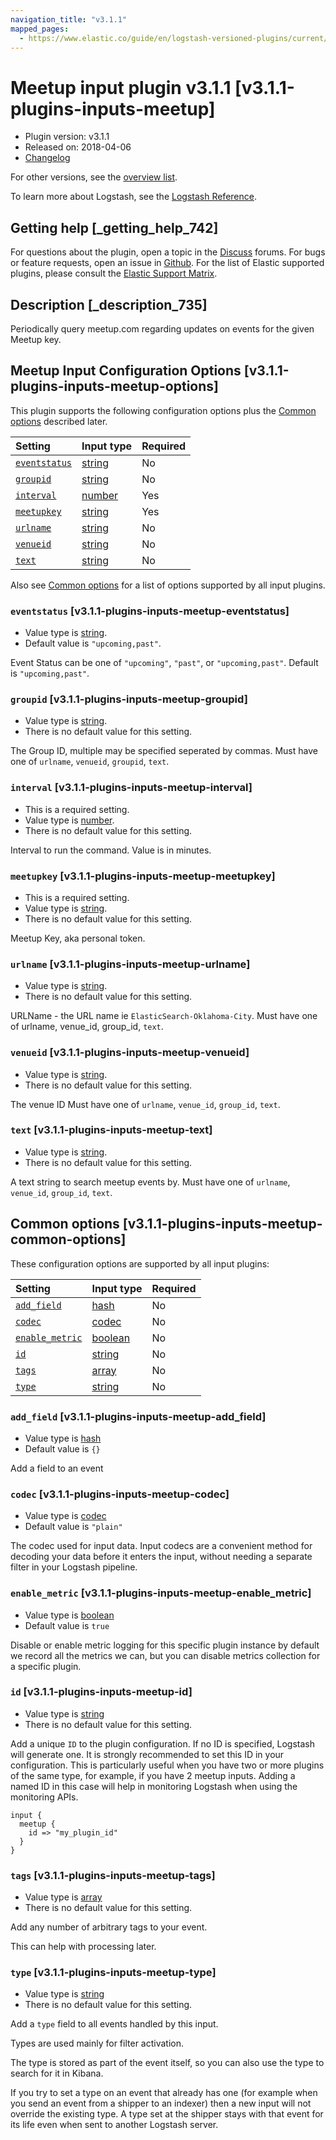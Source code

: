 ```yaml
---
navigation_title: "v3.1.1"
mapped_pages:
  - https://www.elastic.co/guide/en/logstash-versioned-plugins/current/v3.1.1-plugins-inputs-meetup.html
---
```


# Meetup input plugin v3.1.1 [v3.1.1-plugins-inputs-meetup]

* Plugin version: v3.1.1
* Released on: 2018-04-06
* [Changelog](https://github.com/logstash-plugins/logstash-input-meetup/blob/v3.1.1/CHANGELOG.md)

For other versions, see the [overview list](input-meetup-index.md).

To learn more about Logstash, see the [Logstash Reference](https://www.elastic.co/guide/en/logstash/current/index.html).

## Getting help [_getting_help_742]

For questions about the plugin, open a topic in the [Discuss](http://discuss.elastic.co) forums. For bugs or feature requests, open an issue in [Github](https://github.com/logstash-plugins/logstash-input-meetup). For the list of Elastic supported plugins, please consult the [Elastic Support Matrix](https://www.elastic.co/support/matrix#matrix_logstash_plugins).

## Description [_description_735]

Periodically query meetup.com regarding updates on events for the given Meetup key.

## Meetup Input Configuration Options [v3.1.1-plugins-inputs-meetup-options]

This plugin supports the following configuration options plus the [Common options](v3-1-1-plugins-inputs-meetup.md#v3.1.1-plugins-inputs-meetup-common-options) described later.

| Setting | Input type | Required |
| :- | :- | :- |
| [`eventstatus`](v3-1-1-plugins-inputs-meetup.md#v3.1.1-plugins-inputs-meetup-eventstatus) | [string](/lsr/value-types.md#string) | No |
| [`groupid`](v3-1-1-plugins-inputs-meetup.md#v3.1.1-plugins-inputs-meetup-groupid) | [string](/lsr/value-types.md#string) | No |
| [`interval`](v3-1-1-plugins-inputs-meetup.md#v3.1.1-plugins-inputs-meetup-interval) | [number](/lsr/value-types.md#number) | Yes |
| [`meetupkey`](v3-1-1-plugins-inputs-meetup.md#v3.1.1-plugins-inputs-meetup-meetupkey) | [string](/lsr/value-types.md#string) | Yes |
| [`urlname`](v3-1-1-plugins-inputs-meetup.md#v3.1.1-plugins-inputs-meetup-urlname) | [string](/lsr/value-types.md#string) | No |
| [`venueid`](v3-1-1-plugins-inputs-meetup.md#v3.1.1-plugins-inputs-meetup-venueid) | [string](/lsr/value-types.md#string) | No |
| [`text`](v3-1-1-plugins-inputs-meetup.md#v3.1.1-plugins-inputs-meetup-text) | [string](/lsr/value-types.md#string) | No |

Also see [Common options](v3-1-1-plugins-inputs-meetup.md#v3.1.1-plugins-inputs-meetup-common-options) for a list of options supported by all input plugins.

### `eventstatus` [v3.1.1-plugins-inputs-meetup-eventstatus]

* Value type is [string](/lsr/value-types.md#string).
* Default value is `"upcoming,past"`.

Event Status can be one of `"upcoming"`, `"past"`, or `"upcoming,past"`. Default is `"upcoming,past"`.

### `groupid` [v3.1.1-plugins-inputs-meetup-groupid]

* Value type is [string](/lsr/value-types.md#string).
* There is no default value for this setting.

The Group ID, multiple may be specified seperated by commas. Must have one of `urlname`, `venueid`, `groupid`, `text`.

### `interval` [v3.1.1-plugins-inputs-meetup-interval]

* This is a required setting.
* Value type is [number](/lsr/value-types.md#number).
* There is no default value for this setting.

Interval to run the command. Value is in minutes.

### `meetupkey` [v3.1.1-plugins-inputs-meetup-meetupkey]

* This is a required setting.
* Value type is [string](/lsr/value-types.md#string).
* There is no default value for this setting.

Meetup Key, aka personal token.

### `urlname` [v3.1.1-plugins-inputs-meetup-urlname]

* Value type is [string](/lsr/value-types.md#string).
* There is no default value for this setting.

URLName - the URL name ie `ElasticSearch-Oklahoma-City`. Must have one of urlname, venue\_id, group\_id, `text`.

### `venueid` [v3.1.1-plugins-inputs-meetup-venueid]

* Value type is [string](/lsr/value-types.md#string).
* There is no default value for this setting.

The venue ID Must have one of `urlname`, `venue_id`, `group_id`, `text`.

### `text` [v3.1.1-plugins-inputs-meetup-text]

* Value type is [string](/lsr/value-types.md#string).
* There is no default value for this setting.

A text string to search meetup events by. Must have one of `urlname`, `venue_id`, `group_id`, `text`.

## Common options [v3.1.1-plugins-inputs-meetup-common-options]

These configuration options are supported by all input plugins:

| Setting | Input type | Required |
| :- | :- | :- |
| [`add_field`](v3-1-1-plugins-inputs-meetup.md#v3.1.1-plugins-inputs-meetup-add_field) | [hash](/lsr/value-types.md#hash) | No |
| [`codec`](v3-1-1-plugins-inputs-meetup.md#v3.1.1-plugins-inputs-meetup-codec) | [codec](/lsr/value-types.md#codec) | No |
| [`enable_metric`](v3-1-1-plugins-inputs-meetup.md#v3.1.1-plugins-inputs-meetup-enable_metric) | [boolean](/lsr/value-types.md#boolean) | No |
| [`id`](v3-1-1-plugins-inputs-meetup.md#v3.1.1-plugins-inputs-meetup-id) | [string](/lsr/value-types.md#string) | No |
| [`tags`](v3-1-1-plugins-inputs-meetup.md#v3.1.1-plugins-inputs-meetup-tags) | [array](/lsr/value-types.md#array) | No |
| [`type`](v3-1-1-plugins-inputs-meetup.md#v3.1.1-plugins-inputs-meetup-type) | [string](/lsr/value-types.md#string) | No |

### `add_field` [v3.1.1-plugins-inputs-meetup-add_field]

* Value type is [hash](/lsr/value-types.md#hash)
* Default value is `{}`

Add a field to an event

### `codec` [v3.1.1-plugins-inputs-meetup-codec]

* Value type is [codec](/lsr/value-types.md#codec)
* Default value is `"plain"`

The codec used for input data. Input codecs are a convenient method for decoding your data before it enters the input, without needing a separate filter in your Logstash pipeline.

### `enable_metric` [v3.1.1-plugins-inputs-meetup-enable_metric]

* Value type is [boolean](/lsr/value-types.md#boolean)
* Default value is `true`

Disable or enable metric logging for this specific plugin instance by default we record all the metrics we can, but you can disable metrics collection for a specific plugin.

### `id` [v3.1.1-plugins-inputs-meetup-id]

* Value type is [string](/lsr/value-types.md#string)
* There is no default value for this setting.

Add a unique `ID` to the plugin configuration. If no ID is specified, Logstash will generate one. It is strongly recommended to set this ID in your configuration. This is particularly useful when you have two or more plugins of the same type, for example, if you have 2 meetup inputs. Adding a named ID in this case will help in monitoring Logstash when using the monitoring APIs.

```
input {
  meetup {
    id => "my_plugin_id"
  }
}
```

### `tags` [v3.1.1-plugins-inputs-meetup-tags]

* Value type is [array](/lsr/value-types.md#array)
* There is no default value for this setting.

Add any number of arbitrary tags to your event.

This can help with processing later.

### `type` [v3.1.1-plugins-inputs-meetup-type]

* Value type is [string](/lsr/value-types.md#string)
* There is no default value for this setting.

Add a `type` field to all events handled by this input.

Types are used mainly for filter activation.

The type is stored as part of the event itself, so you can also use the type to search for it in Kibana.

If you try to set a type on an event that already has one (for example when you send an event from a shipper to an indexer) then a new input will not override the existing type. A type set at the shipper stays with that event for its life even when sent to another Logstash server.
